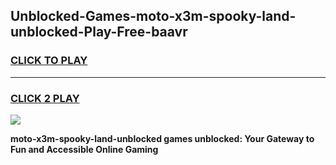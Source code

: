 
## Unblocked-Games-moto-x3m-spooky-land-unblocked-Play-Free-baavr
<h3>
<a href="https://premium76.site?title=moto-x3m-spooky-land-unblocked&ref=10A">CLICK TO PLAY</a></h3>
<hr>

<h3>
<a href="https://premium76.site?title=moto-x3m-spooky-land-unblocked&ref=10A">CLICK 2 PLAY</a>
  
</h3>

<a href="https://premium76.site?title=moto-x3m-spooky-land-unblocked&ref=10A"><img src="https://clearcache.store/games.png"></a>


**moto-x3m-spooky-land-unblocked games unblocked: Your Gateway to Fun and Accessible Online Gaming**
